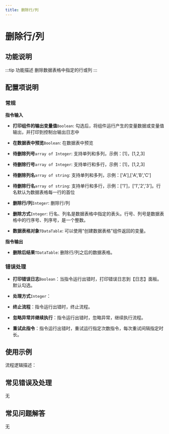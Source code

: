 ```yaml
---
title: 删除行/列
---
```


# 删除行/列

## 功能说明

:::tip 功能描述
删除数据表格中指定的行或列
:::

## 配置项说明

### 常规

**指令输入**

- **打印组件的输出变量值**`Boolean`: 勾选后，将组件运行产生的变量数据或变量值输出，并打印到控制台输出日志中

- **在数据表中预览**`Boolean`: 在数据表中预览

- **待删除列号**`array of Integer`: 支持单列和多列，示例：[1]，[1,2,3]

- **待删除行号**`array of Integer`: 支持单行和多行，示例：[1]，[1,2,3]

- **待删除列名**`array of string`: 支持单列和多列，示例：['A'],['A','B','C']

- **待删除行名**`array of string`: 支持单行和多行，示例：['1']，['1','2','3']。行名默认为数据表格每一行的首位

- **删除行/列**`Integer`: 删除行/列

- **删除方式**`Integer`: 行名、列名是数据表格中指定的表头。行号、列号是数据表格中的行序号、列序号，是一个整数。

- **数据表格对象**`TDataTable`: 可以使用“创建数据表格”组件返回的变量。


**指令输出**

- **删除后结果**`TDataTable`: 删除行/列之后的数据表格。

### 错误处理

- **打印错误日志**`Boolean`：当指令运行出错时，打印错误日志到【日志】面板。默认勾选。

- **处理方式**`Integer`：

 - **终止流程**：指令运行出错时，终止流程。

 - **忽略异常并继续执行**：指令运行出错时，忽略异常，继续执行流程。

 - **重试此指令**：指令运行出错时，重试运行指定次数指令，每次重试间隔指定时长。

## 使用示例

流程逻辑描述：

## 常见错误及处理

无

## 常见问题解答

无

